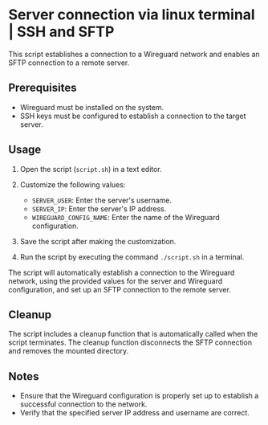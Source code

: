 # Server connection via linux terminal | SSH and SFTP

This script establishes a connection to a Wireguard network and enables an SFTP connection to a remote server.

## Prerequisites

- Wireguard must be installed on the system.
- SSH keys must be configured to establish a connection to the target server.

## Usage

1. Open the script (`script.sh`) in a text editor.
2. Customize the following values:

   - `SERVER_USER`: Enter the server's username.
   - `SERVER_IP`: Enter the server's IP address.
   - `WIREGUARD_CONFIG_NAME`: Enter the name of the Wireguard configuration.

3. Save the script after making the customization.

4. Run the script by executing the command `./script.sh` in a terminal.

The script will automatically establish a connection to the Wireguard network, using the provided values for the server and Wireguard configuration, and set up an SFTP connection to the remote server.

## Cleanup

The script includes a cleanup function that is automatically called when the script terminates. The cleanup function disconnects the SFTP connection and removes the mounted directory.

## Notes

- Ensure that the Wireguard configuration is properly set up to establish a successful connection to the network.
- Verify that the specified server IP address and username are correct.
